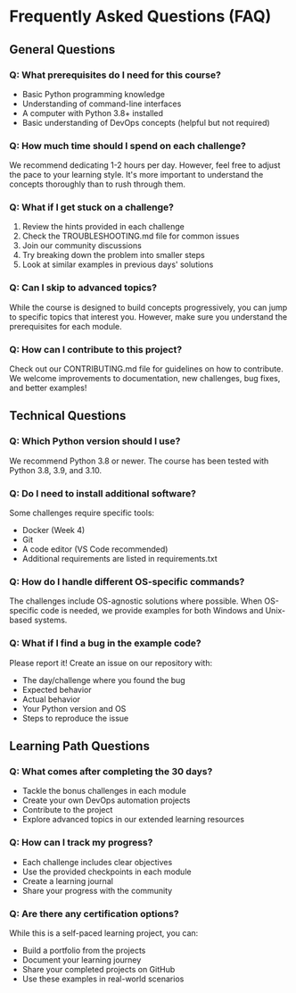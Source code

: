 # Frequently Asked Questions (FAQ)

## General Questions

### Q: What prerequisites do I need for this course?
- Basic Python programming knowledge
- Understanding of command-line interfaces
- A computer with Python 3.8+ installed
- Basic understanding of DevOps concepts (helpful but not required)

### Q: How much time should I spend on each challenge?
We recommend dedicating 1-2 hours per day. However, feel free to adjust the pace to your learning style. It's more important to understand the concepts thoroughly than to rush through them.

### Q: What if I get stuck on a challenge?
1. Review the hints provided in each challenge
2. Check the TROUBLESHOOTING.md file for common issues
3. Join our community discussions
4. Try breaking down the problem into smaller steps
5. Look at similar examples in previous days' solutions

### Q: Can I skip to advanced topics?
While the course is designed to build concepts progressively, you can jump to specific topics that interest you. However, make sure you understand the prerequisites for each module.

### Q: How can I contribute to this project?
Check out our CONTRIBUTING.md file for guidelines on how to contribute. We welcome improvements to documentation, new challenges, bug fixes, and better examples!

## Technical Questions

### Q: Which Python version should I use?
We recommend Python 3.8 or newer. The course has been tested with Python 3.8, 3.9, and 3.10.

### Q: Do I need to install additional software?
Some challenges require specific tools:
- Docker (Week 4)
- Git
- A code editor (VS Code recommended)
- Additional requirements are listed in requirements.txt

### Q: How do I handle different OS-specific commands?
The challenges include OS-agnostic solutions where possible. When OS-specific code is needed, we provide examples for both Windows and Unix-based systems.

### Q: What if I find a bug in the example code?
Please report it! Create an issue on our repository with:
- The day/challenge where you found the bug
- Expected behavior
- Actual behavior
- Your Python version and OS
- Steps to reproduce the issue

## Learning Path Questions

### Q: What comes after completing the 30 days?
- Tackle the bonus challenges in each module
- Create your own DevOps automation projects
- Contribute to the project
- Explore advanced topics in our extended learning resources

### Q: How can I track my progress?
- Each challenge includes clear objectives
- Use the provided checkpoints in each module
- Create a learning journal
- Share your progress with the community

### Q: Are there any certification options?
While this is a self-paced learning project, you can:
- Build a portfolio from the projects
- Document your learning journey
- Share your completed projects on GitHub
- Use these examples in real-world scenarios
